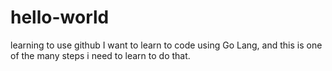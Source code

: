 # hello-world
learning to use github
I want to learn to code using Go Lang, and this is one of the many steps i need to learn to do that. 
